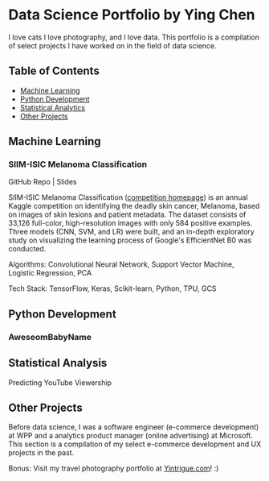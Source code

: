 # Data Science Portfolio by Ying Chen

I love cats I love photography, and I love data. This portfolio is a compilation of select projects I have worked on in the field of data science.

## Table of Contents

- [Machine Learning](#machine_learning)
- [Python Development](#python_dev)
- [Statistical Analytics](#statistical_analysis)
- [Other Projects](#others)

<a name="machine_learning"></a>

## Machine Learning

### SIIM-ISIC Melanoma Classification 

GitHub Repo | Slides

SIIM-ISIC Melanoma Classification ([competition homepage](https://www.kaggle.com/c/siim-isic-melanoma-classification)) is an annual Kaggle competition on identifying the deadly skin cancer, Melanoma, based on images of skin lesions and patient metadata. The dataset consists of 33,126 full-color, high-resolution images with only 584 positive examples. Three models (CNN, SVM, and LR) were built, and an in-depth exploratory study on visualizing the learning process of Google's EfficientNet B0  was conducted.

Algorithms: 
Convolutional Neural Network, Support Vector Machine, Logistic Regression, PCA

Tech Stack: 
TensorFlow, Keras, Scikit-learn, Python, TPU, GCS

<a name="python_dev"></a>

## Python Development

### AweseomBabyName

<a name="statistical_analysis"></a>

## Statistical Analysis

Predicting YouTube Viewership

<a name="others"></a>

## Other Projects

Before data science, I was a software engineer (e-commerce development) at WPP and a analytics product manager (online advertising) at Microsoft. This section is a compilation of my select e-commerce development and UX projects in the past.

Bonus: Visit my travel photography portfolio at [Yintrigue.com]()! :)